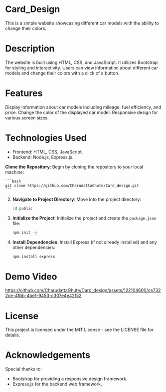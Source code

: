 # Card_Design
This is a simple website showcasing different car models with the ability to change their colors.

# Description
The website is built using HTML, CSS, and JavaScript. It utilizes Bootstrap for styling and interactivity. Users can view information about different car models and change their colors with a click of a button.

# Features
Display information about car models including mileage, fuel efficiency, and price.
Change the color of the displayed car model.
Responsive design for various screen sizes.

# Technologies Used
- Frontend: HTML, CSS, JavaScript.
- Backend: Node.js, Express.js.

**Clone the Repository**: Begin by cloning the repository to your local machine:

    ```bash
    git clone https://github.com/CharudattaGhute/Card_design.git
    ```

2. **Navigate to Project Directory**: Move into the project directory:

    ```bash
    cd public
    ```

3. **Initialize the Project**: Initialize the project and create the `package.json` file:

    ```bash
    npm init -y
    ```

4. **Install Dependencies**: Install Express (if not already installed) and any other dependencies:

    ```bash
    npm install express
    ```


# Demo Video



https://github.com/CharudattaGhute/Card_design/assets/122104600/ce7322ce-4fbb-4be1-9453-c307e4e42f52




# License
This project is licensed under the MIT License - see the LICENSE file for details.

# Acknowledgements
Special thanks to:

- Bootstrap for providing a responsive design framework.
- Express.js for the backend web framework.


